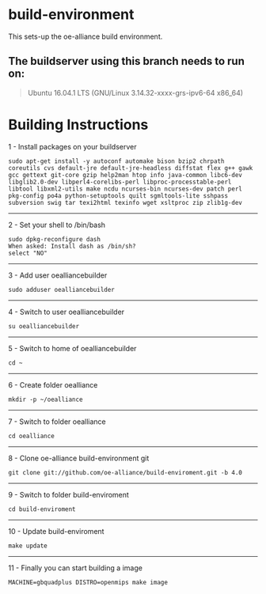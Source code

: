 build-environment
=================

This sets-up the oe-alliance build environment.



## The buildserver using this branch needs to run on: ##

> Ubuntu 16.04.1 LTS (GNU/Linux 3.14.32-xxxx-grs-ipv6-64 x86_64)


# Building Instructions #

1 - Install packages on your buildserver

    sudo apt-get install -y autoconf automake bison bzip2 chrpath coreutils cvs default-jre default-jre-headless diffstat flex g++ gawk gcc gettext git-core gzip help2man htop info java-common libc6-dev libglib2.0-dev libperl4-corelibs-perl libproc-processtable-perl libtool libxml2-utils make ncdu ncurses-bin ncurses-dev patch perl pkg-config po4a python-setuptools quilt sgmltools-lite sshpass subversion swig tar texi2html texinfo wget xsltproc zip zlib1g-dev

----------
2 - Set your shell to /bin/bash

    sudo dpkg-reconfigure dash
    When asked: Install dash as /bin/sh?
    select "NO"

----------
3 - Add user oealliancebuilder

    sudo adduser oealliancebuilder

----------
4 - Switch to user oealliancebuilder

    su oealliancebuilder

----------
5 - Switch to home of oealliancebuilder

    cd ~

----------
6 - Create folder oealliance

    mkdir -p ~/oealliance

----------
7 - Switch to folder oealliance

    cd oealliance

----------
8 - Clone oe-alliance build-environment git

    git clone git://github.com/oe-alliance/build-enviroment.git -b 4.0

----------
9 - Switch to folder build-enviroment

    cd build-enviroment

----------
10 - Update build-enviroment

    make update

----------
11 - Finally you can start building a image

    MACHINE=gbquadplus DISTRO=openmips make image
